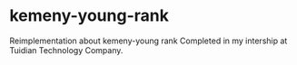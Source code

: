 # kemeny-young-rank
Reimplementation about kemeny-young rank
Completed in my intership at Tuidian Technology Company.
